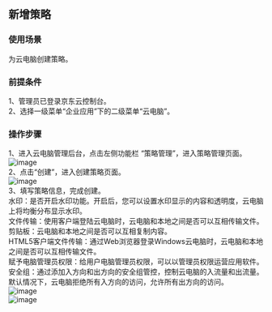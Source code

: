 ## 新增策略
### 使用场景
为云电脑创建策略。<br>
### 前提条件
1、管理员已登录京东云控制台。<br>
2、选择一级菜单“企业应用”下的二级菜单“云电脑”。<br>
### 操作步骤
1、进入云电脑管理后台，点击左侧功能栏  “策略管理”，进入策略管理页面。<br>
![image](https://user-images.githubusercontent.com/103625856/172797242-0818a776-af32-4fbe-90cb-a538cc3c4996.png)<br>
2、点击“创建”，进入创建策略页面。<br>
![image](https://user-images.githubusercontent.com/103625856/172798643-a7aafc39-44e6-4aca-bacb-d05901b04b11.png)<br>
3、填写策略信息，完成创建。<br>
水印：是否开启水印功能。开启后，您可以设置水印显示的内容和透明度，云电脑上将均衡分布显示水印。<br>
文件传输：使用客户端登陆云电脑时，云电脑和本地之间是否可以互相传输文件。<br>
剪贴板：云电脑和本地之间是否可以互相复制内容。<br>
HTML5客户端文件传输：通过Web浏览器登录Windows云电脑时，云电脑和本地之间是否可以互相传输文件。<br>
赋予电脑管理员权限：给用户电脑管理员权限，可以以管理员权限运营应用软件。<br>
安全组：通过添加入方向和出方向的安全组管控，控制云电脑的入流量和出流量。默认情况下，云电脑拒绝所有入方向的访问，允许所有出方向的访问。<br>
![image](https://user-images.githubusercontent.com/103625856/170897793-42e53280-7b4c-4af6-b905-bd18d94869cc.png)<br>
![image](https://user-images.githubusercontent.com/103625856/172799094-0dde014d-dd4b-45a7-b301-f612f98c200d.png)



